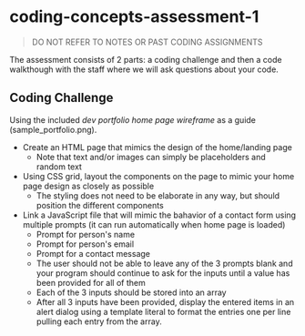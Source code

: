 # coding-concepts-assessment-1

> DO NOT REFER TO NOTES OR PAST CODING ASSIGNMENTS

The assessment consists of 2 parts: a coding challenge and then a code walkthough with the staff where we will ask questions about your code.

## Coding Challenge
Using the included *dev portfolio home page wireframe* as a guide (sample_portfolio.png).
- Create an HTML page that mimics the design of the home/landing page
  - Note that text and/or images can simply be placeholders and random text
- Using CSS grid, layout the components on the page to mimic your home page design as closely as possible
  - The styling does not need to be elaborate in any way, but should position the different components
- Link a JavaScript file that will mimic the bahavior of a contact form using multiple prompts (it can run automatically when home page is loaded)
  - Prompt for person's name
  - Prompt for person's email
  - Prompt for a contact message 
  - The user should not be able to leave any of the 3 prompts blank and your program should continue to ask for the inputs until a value has been provided for all of them
  - Each of the 3 inputs should be stored into an array
  - After all 3 inputs have been provided, display the entered items in an alert dialog using a template literal to format the entries one per line pulling each entry from the array.
